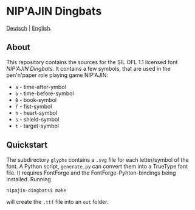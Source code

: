 # NIP'AJIN Dingbats

[Deutsch](README.md) | [English](README.en.md).

## About

This repository contains the sources for the SIL OFL 1.1 licensed font *NIP'AJIN Dingbats*. It contains a few symbols, that are used in the pen'n'paper role playing game NIP'AJIN:

* `a` - time-after-ymbol
* `b` - time-before-symbol
* `B` - book-symbol
* `f` - fist-symbol
* `h` - heart-symbol
* `s` - shield-symbol
* `t` - target-symbol

## Quickstart

The subdirectory `glyphs` contains a `.svg` file for each letter/symbol of the font. A Python script, `generate.py` can convert them into a TrueType font file. It requires FontForge and the FontForge-Pyhton-bindings being installed. Running

```
nipajin-dingbats$ make
```

will create the `.ttf` file into an `out` folder.
